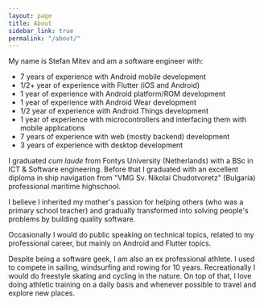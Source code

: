 ```yaml
---
layout: page
title: About
sidebar_link: true
permalink: "/about/"
---
```


My name is Stefan Mitev and am a software engineer with: 
 * 7 years of experience with Android mobile development
 * 1/2+ year of experience with Flutter (iOS and Android)
 * 1 year of experience with Android platform/ROM development
 * 1 year of experience with Android Wear development
 * 1/2 year of experience with Android Things development
 * 1 year of experience with microcontrollers and interfacing them with mobile applications
 * 7 years of experience with web (mostly backend) development
 * 3 years of experience with desktop development
 
I graduated _cum laude_ from Fontys University (Netherlands) with a BSc in ICT & Software engineering. Before that I graduated with an excellent diploma in ship navigation from "VMG Sv. Nikolai Chudotvoretz" (Bulgaria) professional maritime highschool.

I believe I inherited my mother's passion for helping others (who was a primary school teacher) and gradually transformed into solving people's problems by building quality software.

Occasionally I would do public speaking on technical topics, related to my professional career, but mainly on Android and Flutter topics.

Despite being a software geek, I am also an ex professional athlete. I used to compete in sailing, windsurfing and rowing for 10 years. Recreationally I would do freestyle skating and cycling in the nature. On top of that, I love doing athletic training on a daily basis and whenever possible to travel and explore new places.
